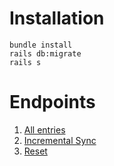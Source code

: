 # Installation

```
bundle install
rails db:migrate
rails s
```

# Endpoints

1. [All entries](http://localhost:3000/missions)
2. [Incremental Sync](http://localhost:3000/missions/sync)
3. [Reset](http://localhost:3000/missions/reset)
